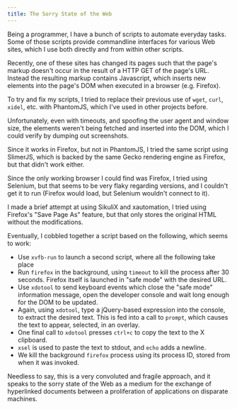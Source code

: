 ```yaml
---
title: The Sorry State of the Web
---
```


Being a programmer, I have a bunch of scripts to automate everyday tasks. Some
of those scripts provide commandline interfaces for various Web sites, which I
use both directly and from within other scripts.

Recently, one of these sites has changed its pages such that the page's markup
doesn't occur in the result of a HTTP GET of the page's URL. Instead the
resulting markup contains Javascript, which inserts new elements into the page's
DOM when executed in a browser (e.g. Firefox).

To try and fix my scripts, I tried to replace their previous use of `wget`,
`curl`, `xidel`, etc. with PhantomJS, which I've used in other projects before.

Unfortunately, even with timeouts, and spoofing the user agent and window size,
the elements weren't being fetched and inserted into the DOM, which I could
verify by dumping out screenshots.

Since it works in Firefox, but not in PhantomJS, I tried the same script using
SlimerJS, which is backed by the same Gecko rendering engine as Firefox, but
that didn't work either.

Since the only working browser I could find was Firefox, I tried using Selenium,
but that seems to be very flaky regarding versions, and I couldn't get it to run
(Firefox would load, but Selenium wouldn't connect to it).

I made a brief attempt at using SikuliX and xautomation, I tried using Firefox's
"Save Page As" feature, but that only stores the original HTML without the
modifications.

Eventually, I cobbled together a script based on the following, which seems to
work:

 - Use `xvfb-run` to launch a second script, where all the following take place
 - Run `firefox` in the background, using `timeout` to kill the process after 30
   seconds. Firefox itself is launched in "safe mode" with the desired URL.
 - Use `xdotool` to send keyboard events which close the "safe mode" information
   message, open the developer console and wait long enough for the DOM to be
   updated.
 - Again, using `xdotool`, type a jQuery-based expression into the console, to
   extract the desired text. This is fed into a call to `prompt`, which causes
   the text to appear, selected, in an overlay.
 - One final call to `xdotool` presses `ctrl+c` to copy the text to the X
   clipboard.
 - `xsel` is used to paste the text to stdout, and `echo` adds a newline.
 - We kill the background `firefox` process using its process ID, stored from
   when it was invoked.

Needless to say, this is a very convoluted and fragile approach, and it speaks
to the sorry state of the Web as a medium for the exchange of hyperlinked
documents between a proliferation of applications on disparate machines.
